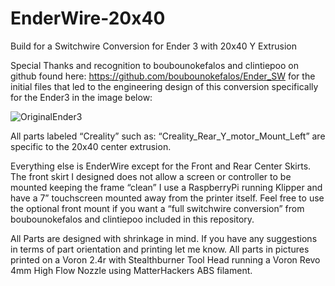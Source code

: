 # EnderWire-20x40
Build for a Switchwire Conversion for Ender 3 with 20x40 Y Extrusion

Special Thanks and recognition to boubounokefalos and clintiepoo on github found here: https://github.com/boubounokefalos/Ender_SW for the initial files that led to the engineering design of this conversion specifically for the Ender3 in the image below:

![OriginalEnder3](https://github.com/DirtyKityLitter/EnderWire-20x40/assets/118041236/c8e9a386-82ae-4559-b52d-ebf1640c6e3e)

All parts labeled “Creality” such as: “Creality_Rear_Y_motor_Mount_Left” are specific to the 20x40 center extrusion. 

Everything else is EnderWire except for the Front and Rear Center Skirts. The front skirt I designed does not allow a screen or controller to be mounted keeping the frame “clean” I use a RaspberryPi running Klipper and have a 7” touchscreen mounted away from the printer itself. Feel free to use the optional front mount if you want a “full switchwire conversion” from boubounokefalos and clintiepoo included in this repository. 

All Parts are designed with shrinkage in mind. If you have any suggestions in terms of part orientation and printing let me know. All parts in pictures printed on a Voron 2.4r with Stealthburner Tool Head running a Voron Revo 4mm High Flow Nozzle using MatterHackers ABS filament.
